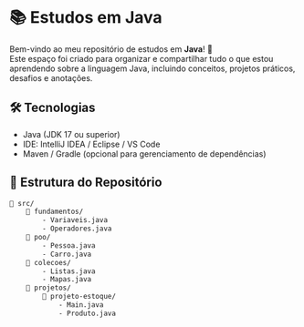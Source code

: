 # 📚 Estudos em Java

Bem-vindo ao meu repositório de estudos em **Java**! 🚀  
Este espaço foi criado para organizar e compartilhar tudo o que estou aprendendo sobre a linguagem Java, incluindo conceitos, projetos práticos, desafios e anotações.

## 🛠️ Tecnologias

- Java (JDK 17 ou superior)
- IDE: IntelliJ IDEA / Eclipse / VS Code
- Maven / Gradle (opcional para gerenciamento de dependências)

## 📂 Estrutura do Repositório

```bash
📁 src/
    📁 fundamentos/
        - Variaveis.java
        - Operadores.java
    📁 poo/
        - Pessoa.java
        - Carro.java
    📁 colecoes/
        - Listas.java
        - Mapas.java
    📁 projetos/
        📁 projeto-estoque/
            - Main.java
            - Produto.java
